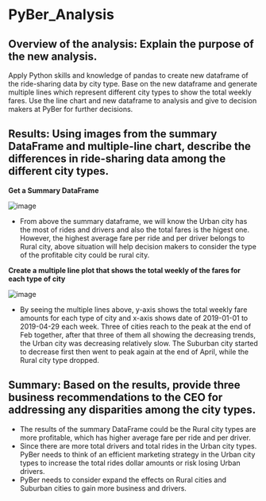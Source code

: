 # PyBer_Analysis
## Overview of the analysis: Explain the purpose of the new analysis.
Apply Python skills and knowledge of pandas to create new dataframe of the ride-sharing data by city type. Base on the new dataframe and generate multiple lines which represent different city types to show the total weekly fares. Use the line chart and new dataframe to analysis and give to decision makers at PyBer for further decisions.

## Results: Using images from the summary DataFrame and multiple-line chart, describe the differences in ride-sharing data among the different city types.
**Get a Summary DataFrame**

![image](https://user-images.githubusercontent.com/103073631/168528258-cb4432ab-40ea-4fda-bbd7-ad28ba152259.png)

- From above the summary dataframe, we will know the Urban city has the most of rides and drivers and also the total fares is the higest one. However, the highest average fare per ride and per driver belongs to Rural city, above situation will help decision makers to consider the type of the profitable city could be rural city.

**Create a multiple line plot that shows the total weekly of the fares for each type of city**

![image](https://user-images.githubusercontent.com/103073631/168529082-35003489-0b7a-4a07-8b57-460960cd8602.png)

- By seeing the multiple lines above, y-axis shows the total weekly fare amounts for each type of city and x-axis shows date of 2019-01-01 to 2019-04-29 each week. Three of cities reach to the peak at the end of Feb together, after that three of them all showing the decreasing trends, the Urban city was decreasing relatively slow. The Suburban city started to decrease first then went to peak again at the end of April, while the Rural city type dropped.

## Summary: Based on the results, provide three business recommendations to the CEO for addressing any disparities among the city types.
- The results of the summary DataFrame could be the Rural city types are more profitable, which has higher average fare per ride and per driver. 
- Since there are more total drivers and total rides in the Urban city types. PyBer needs to think of an efficient marketing strategy in the Urban city types to increase the total rides dollar amounts or risk losing Urban drivers.
- PyBer needs to consider expand the effects on Rural cities and Suburban cities to gain more business and drivers.
